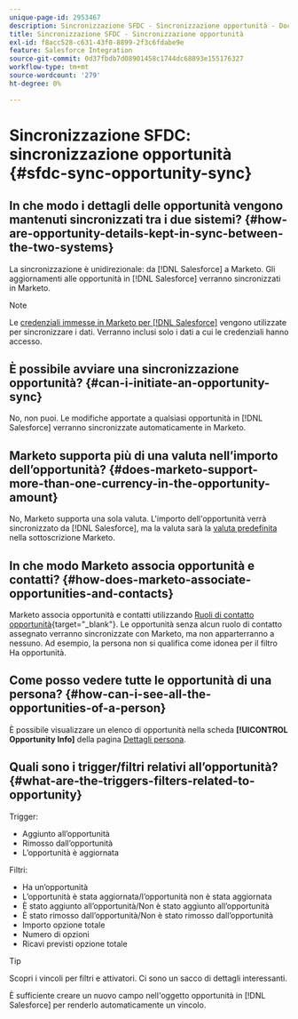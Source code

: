 ```yaml
---
unique-page-id: 2953467
description: Sincronizzazione SFDC - Sincronizzazione opportunità - Documentazione Marketo - Documentazione del prodotto
title: Sincronizzazione SFDC - Sincronizzazione opportunità
exl-id: f8acc528-c631-43f0-8899-2f3c6fdabe9e
feature: Salesforce Integration
source-git-commit: 0d37fbdb7d08901458c1744dc68893e155176327
workflow-type: tm+mt
source-wordcount: '279'
ht-degree: 0%

---
```


# Sincronizzazione SFDC: sincronizzazione opportunità {#sfdc-sync-opportunity-sync}

## In che modo i dettagli delle opportunità vengono mantenuti sincronizzati tra i due sistemi? {#how-are-opportunity-details-kept-in-sync-between-the-two-systems}

La sincronizzazione è unidirezionale: da [!DNL Salesforce] a Marketo. Gli aggiornamenti alle opportunità in [!DNL Salesforce] verranno sincronizzati in Marketo.

>[!NOTE]
>
>Le [credenziali immesse in Marketo per  [!DNL Salesforce]](/help/marketo/product-docs/crm-sync/salesforce-sync/setup/enterprise-unlimited-edition/step-2-of-3-create-a-salesforce-user-for-marketo-enterprise-unlimited.md) vengono utilizzate per sincronizzare i dati. Verranno inclusi solo i dati a cui le credenziali hanno accesso.

## È possibile avviare una sincronizzazione opportunità? {#can-i-initiate-an-opportunity-sync}

No, non puoi. Le modifiche apportate a qualsiasi opportunità in [!DNL Salesforce] verranno sincronizzate automaticamente in Marketo.

## Marketo supporta più di una valuta nell’importo dell’opportunità? {#does-marketo-support-more-than-one-currency-in-the-opportunity-amount}

No, Marketo supporta una sola valuta. L&#39;importo dell&#39;opportunità verrà sincronizzato da [!DNL Salesforce], ma la valuta sarà la [valuta predefinita](/help/marketo/product-docs/administration/settings/set-default-location-settings-for-a-subscription.md#set-the-default-currency-settings-for-a-subscription) nella sottoscrizione Marketo.

## In che modo Marketo associa opportunità e contatti? {#how-does-marketo-associate-opportunities-and-contacts}

Marketo associa opportunità e contatti utilizzando [Ruoli di contatto opportunità](https://help.salesforce.com/HTViewHelpDoc?id=contactroles.htm){target="_blank"}. Le opportunità senza alcun ruolo di contatto assegnato verranno sincronizzate con Marketo, ma non apparterranno a nessuno. Ad esempio, la persona non si qualifica come idonea per il filtro Ha opportunità.

## Come posso vedere tutte le opportunità di una persona? {#how-can-i-see-all-the-opportunities-of-a-person}

È possibile visualizzare un elenco di opportunità nella scheda **[!UICONTROL Opportunity Info]** della pagina [Dettagli persona](/help/marketo/product-docs/core-marketo-concepts/smart-lists-and-static-lists/managing-people-in-smart-lists/using-the-person-detail-page.md).

## Quali sono i trigger/filtri relativi all’opportunità? {#what-are-the-triggers-filters-related-to-opportunity}

Trigger:

* Aggiunto all’opportunità
* Rimosso dall’opportunità
* L’opportunità è aggiornata

Filtri:

* Ha un’opportunità
* L’opportunità è stata aggiornata/l’opportunità non è stata aggiornata
* È stato aggiunto all’opportunità/Non è stato aggiunto all’opportunità
* È stato rimosso dall’opportunità/Non è stato rimosso dall’opportunità
* Importo opzione totale
* Numero di opzioni
* Ricavi previsti opzione totale

>[!TIP]
>
>Scopri i vincoli per filtri e attivatori. Ci sono un sacco di dettagli interessanti.
>
>È sufficiente creare un nuovo campo nell&#39;oggetto opportunità in [!DNL Salesforce] per renderlo automaticamente un vincolo.
